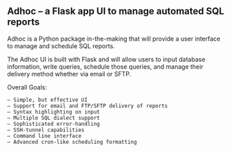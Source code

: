 ## Adhoc – a Flask app UI to manage automated SQL reports

Adhoc is a Python package in-the-making that will provide a user interface to manage and schedule SQL reports.

The Adhoc UI is built with Flask and will allow users to input database information, write queries, schedule those queries, and manage their delivery method whether via email or SFTP. 

Overall Goals: 

    – Simple, but effective UI
    – Support for email and FTP/SFTP delivery of reports
    – Syntax highlighting on input
    – Multiple SQL dialect support
    – Sophisticated error-handling
    – SSH-tunnel capabilities 
    – Command line interface 
    – Advanced cron-like scheduling formatting

